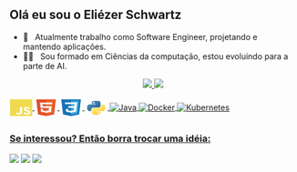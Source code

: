 ## Olá eu sou o Eliézer Schwartz
- 💼 &#160; Atualmente trabalho como Software Engineer, projetando e mantendo aplicações.
- 🧑‍🎓 &#160; Sou formado em Ciências da computação, estou evoluindo para a parte de AI.
<div align="center">
  <a href="https://github.com/Eliezer090">
  <img height="180em" src="https://github-readme-stats-gqi7m176q-eliezer090.vercel.app/api?username=Eliezer090&show_icons=true&theme=tokyonight&include_all_commits=true&count_private=true"/>
  <img height="180em" src="https://github-readme-stats-gqi7m176q-eliezer090.vercel.app/api/top-langs/?username=Eliezer090&layout=compact&langs_count=7&theme=tokyonight"/>
</div>
<div style="display: inline_block; "><br>
  <img align="center" alt="Js" height="30" width="40" src="https://raw.githubusercontent.com/devicons/devicon/master/icons/javascript/javascript-plain.svg">
 <img align="center" alt="HTML" height="30" width="40" src="https://raw.githubusercontent.com/devicons/devicon/master/icons/html5/html5-original.svg">
  <img align="center" alt="CSS" height="30" width="40" src="https://raw.githubusercontent.com/devicons/devicon/master/icons/css3/css3-original.svg">
  <img align="center" alt="Python" height="30" width="40" src="https://raw.githubusercontent.com/devicons/devicon/master/icons/python/python-original.svg">
<img align="center" alt="Java" height="30" width="40" src="https://cdn.jsdelivr.net/gh/devicons/devicon/icons/java/java-original.svg" />
  <img align="center" alt="Docker" width="45" src="https://cdn.jsdelivr.net/gh/devicons/devicon/icons/docker/docker-plain.svg" />
  <img align="center" alt="Kubernetes" width="45" src="https://cdn.jsdelivr.net/gh/devicons/devicon/icons/kubernetes/kubernetes-plain.svg" />
  
  </div>
          
  
## 
### Se interessou? Então borra trocar uma idéia:
<div> 
  <a href="https://www.instagram.com/__schwartz" target="_blank"><img src="https://img.shields.io/badge/-Instagram-%23E4405F?style=for-the-badge&logo=instagram&logoColor=white" target="_blank"></a>
 <!--<a href="https://discord.gg/Eliezer#7788" target="_blank"><img src="https://img.shields.io/badge/Discord-7289DA?style=for-the-badge&logo=discord&logoColor=white" target="_blank"></a> -->
  <a href = "mailto:eliezer.mail090@gmail.com"><img src="https://img.shields.io/badge/-Gmail-%23333?style=for-the-badge&logo=gmail&logoColor=white" target="_blank"></a>
  <a href="https://www.linkedin.com/in/eliezerschwartz" target="_blank"><img src="https://img.shields.io/badge/-LinkedIn-%230077B5?style=for-the-badge&logo=linkedin&logoColor=white" target="_blank"></a>  
</div>
<!--
**Eliezer090/Eliezer090** is a ✨ _special_ ✨ repository because its `README.md` (this file) appears on your GitHub profile.

Here are some ideas to get you started:

- 🔭 I’m currently working on ...
- 🌱 I’m currently learning ...
- 👯 I’m looking to collaborate on ...
- 🤔 I’m looking for help with ...
- 💬 Ask me about ...
- 📫 How to reach me: ...
- 😄 Pronouns: ...
- ⚡ Fun fact: ...
-->
